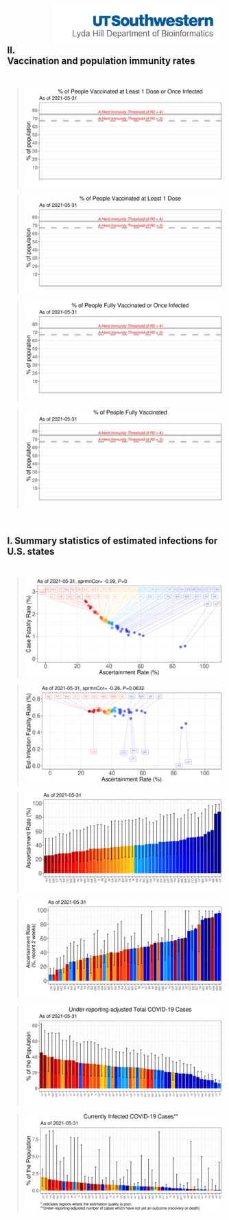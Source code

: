 <img align="right"  height="100" src="/doc/utsw-master-logo-cmyk+BI.png">

 <p>&nbsp;</p> 

 <p>&nbsp;</p> 

## II. Vaccination and population immunity rates

 <p>&nbsp;</p> 

> <img src="/output/states_current/pctVaccinatedInfected.png"  />  

> <img src="/output/states_current/pctVaccinated.png"  />  

> <img src="/output/states_current/pctFullyVaccinatedInfected.png"  />  

> <img src="/output/states_current/pctFullyVaccinated.png"  />  

<p>&nbsp;</p> 

## I. Summary statistics of estimated infections for U.S. states 

 <p>&nbsp;</p> 

> <img src="/output/states_current/CFRvsAsctRate.png"  />  

> <img src="/output/states_current/IFRvsAsctRate.png"  />

> <img src="/output/states_current/cumAsctRate.png" />  

> <img src="/output/states_current/recent2w_AsctRate.png"  />

> <img src="/output/states_current/pctEstTotalCases.png"  />  

> <img src="/output/states_current/pctEstInfection.png"  />

